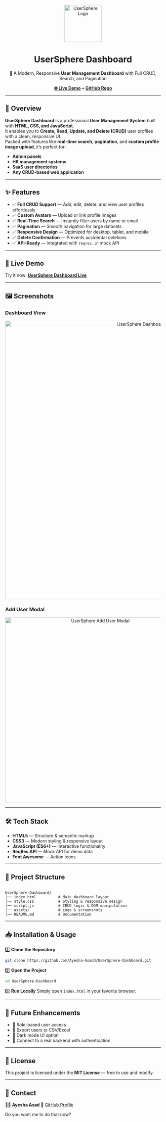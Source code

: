 <p align="center">
  <img src="assets/logo.png" alt="UserSphere Logo" width="120">
</p>

<h1 align="center">UserSphere Dashboard</h1>

<p align="center">
  🚀 A Modern, Responsive <strong>User Management Dashboard</strong> with Full CRUD, Search, and Pagination
</p>

<p align="center">
  <a href="https://ayesha-asadd.github.io/UserSphere-Dashboard/"><strong>🌐 Live Demo</strong></a> •
  <a href="https://github.com/Ayesha-Asadd/UserSphere-Dashboard"><strong>GitHub Repo</strong></a>
</p>

---

## 📌 Overview

**UserSphere Dashboard** is a professional **User Management System** built with **HTML, CSS, and JavaScript**.  
It enables you to **Create, Read, Update, and Delete (CRUD)** user profiles with a clean, responsive UI.  
Packed with features like **real-time search**, **pagination**, and **custom profile image upload**, it’s perfect for:

- **Admin panels**
- **HR management systems**
- **SaaS user directories**
- **Any CRUD-based web application**

---

## ✨ Features

- ✅ **Full CRUD Support** — Add, edit, delete, and view user profiles effortlessly
- ✅ **Custom Avatars** — Upload or link profile images
- ✅ **Real-Time Search** — Instantly filter users by name or email
- ✅ **Pagination** — Smooth navigation for large datasets
- ✅ **Responsive Design** — Optimized for desktop, tablet, and mobile
- ✅ **Delete Confirmation** — Prevents accidental deletions
- ✅ **API-Ready** — Integrated with `reqres.in` mock API

---

## 🚀 Live Demo

Try it now: **[UserSphere Dashboard Live](https://ayesha-asadd.github.io/UserSphere-Dashboard/)**

---

## 🖼️ Screenshots

### Dashboard View
<p align="center">
  <img src="assets/dashboard.png" alt="UserSphere Dashboard View" width="900">
</p>

### Add User Modal
<p align="center">
  <img src="assets/add-user.png" alt="UserSphere Add User Modal" width="600">
</p>

---

## 🛠️ Tech Stack

- **HTML5** — Structure & semantic markup  
- **CSS3** — Modern styling & responsive layout  
- **JavaScript (ES6+)** — Interactive functionality  
- **ReqRes API** — Mock API for demo data  
- **Font Awesome** — Action icons  

---

## 📂 Project Structure

```

UserSphere-Dashboard/
│── index.html          # Main dashboard layout
│── style.css           # Styling & responsive design
│── script.js           # CRUD logic & DOM manipulation
│── assets/             # Logo & screenshots
│── README.md           # Documentation

````

---

## 📥 Installation & Usage

1️⃣ **Clone the Repository**
```bash
git clone https://github.com/Ayesha-Asadd/UserSphere-Dashboard.git
````

2️⃣ **Open the Project**

```bash
cd UserSphere-Dashboard
```

3️⃣ **Run Locally**
Simply open `index.html` in your favorite browser.

---

## 📌 Future Enhancements

* 🔹 Role-based user access
* 🔹 Export users to CSV/Excel
* 🔹 Dark mode UI option
* 🔹 Connect to a real backend with authentication

---

## 📄 License

This project is licensed under the **MIT License** — free to use and modify.

---

## 📧 Contact

👩‍💻 **Ayesha Asad**
🔗 [GitHub Profile](https://github.com/Ayesha-Asadd)



Do you want me to do that now?
```
